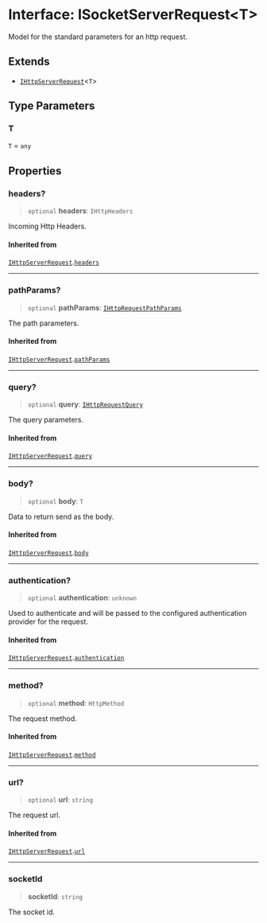 # Interface: ISocketServerRequest\<T\>

Model for the standard parameters for an http request.

## Extends

- [`IHttpServerRequest`](IHttpServerRequest.md)\<`T`\>

## Type Parameters

### T

`T` = `any`

## Properties

### headers?

> `optional` **headers**: `IHttpHeaders`

Incoming Http Headers.

#### Inherited from

[`IHttpServerRequest`](IHttpServerRequest.md).[`headers`](IHttpServerRequest.md#headers)

***

### pathParams?

> `optional` **pathParams**: [`IHttpRequestPathParams`](IHttpRequestPathParams.md)

The path parameters.

#### Inherited from

[`IHttpServerRequest`](IHttpServerRequest.md).[`pathParams`](IHttpServerRequest.md#pathparams)

***

### query?

> `optional` **query**: [`IHttpRequestQuery`](IHttpRequestQuery.md)

The query parameters.

#### Inherited from

[`IHttpServerRequest`](IHttpServerRequest.md).[`query`](IHttpServerRequest.md#query)

***

### body?

> `optional` **body**: `T`

Data to return send as the body.

#### Inherited from

[`IHttpServerRequest`](IHttpServerRequest.md).[`body`](IHttpServerRequest.md#body)

***

### authentication?

> `optional` **authentication**: `unknown`

Used to authenticate and will be passed to the configured authentication provider for the request.

#### Inherited from

[`IHttpServerRequest`](IHttpServerRequest.md).[`authentication`](IHttpServerRequest.md#authentication)

***

### method?

> `optional` **method**: `HttpMethod`

The request method.

#### Inherited from

[`IHttpServerRequest`](IHttpServerRequest.md).[`method`](IHttpServerRequest.md#method)

***

### url?

> `optional` **url**: `string`

The request url.

#### Inherited from

[`IHttpServerRequest`](IHttpServerRequest.md).[`url`](IHttpServerRequest.md#url)

***

### socketId

> **socketId**: `string`

The socket id.
